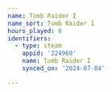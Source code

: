 ```yaml
---
name: Tomb Raider I
name_sort: Tomb Raider 1
hours_played: 0
identifiers:
  - type: steam
    appid: '224960'
    name: Tomb Raider I
    synced_on: '2024-07-04'

---
```

